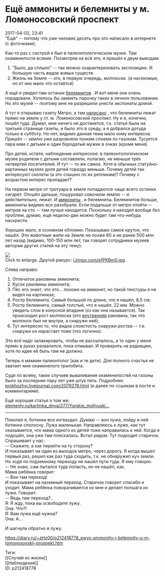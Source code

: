 Ещё аммониты и белемниты у м. Ломоносовский проспект
=====================================================

   
 2017-04-02, 23:41   
  "Ещё" -- потому что уже человек десять про это написало в интернете (с фоточками).   
   
 Как-то раз с сестрой я был в палеонтологическом музее. Там окаменелости всякие. Посмотрев на всё это, я пришёл к двум выводам:   
   
 1. "Было, да сплыло" -- так можно охарактеризовать экспозицию. И большую часть  *видов*  живых существ.   
 2. Жизнь на Земле -- это, в первую очередь, моллюски. (и насекомые, но от них мало что остаётся)   
   
 А ещё я увидел там останки  [белемнитов](https://ru.wikipedia.org/wiki/%D0%91%D0%B5%D0%BB%D0%B5%D0%BC%D0%BD%D0%B8%D1%82%D1%8B)  . И вот меня они очень порадовали. Хотелось бы заиметь парочку таких в личное пользование. Но это музей -- поэтому мне не разрешили унести экспонаты домой.   
   
 А тут я открываю газету Метро, а там  [написано](https://www.metronews.ru/novosti/moscow/reviews/moskvichi-sobirayut-u-metro-lomonosovskiy-prospekt-doistoricheskih-mollyuskov-1236213/)  , что белемниты лежат прямо на земле у ст. м. Ломоносовский проспект. Ну и я, конечно, пошёл туда. Думал, мне ничего не достанется, т.к. статья была на третьей странице газеты, и было это в среду, а я добрался дотуда только в субботу. Но нет, видимо данная тема мало кому интересна. Пришёл -- землю уже разровняли тонким слоеем по газонам. Тусуется пара мам с детьми и один бородатый мужик в очках (кроме меня).   
   
 Про детей, кстати, наблюдение интересное: в палеонтологическом музее родители с детьми составляли, полагаю, не меньше трёх четвертей посетителей. И тут -- то же самое. Хотя в обычных статуйно-картинных музеях доля детей гораздо меньше. Почему детей так интересуют скелеты (а это слышно по их репликам)? Почему с возрастом интерес пропадает?   
   
 На первом метре от тротуара в земле попадаются чаще всего останки сигарет. Отошёл дальше, пошуровал совочком землю -- и действительно, лежат. И  [аммониты](https://ru.wikipedia.org/wiki/%D0%90%D0%BC%D0%BC%D0%BE%D0%BD%D0%B8%D1%82%D1%8B)  , и белемниты. Белемнитов больше, аммониты видимо все разобрали. Если подальше от метро отойти -- метров на сто -- там лучше находится. Поскольку я находил вообще без проблем, думаю, ещё неделю-две можно будет там что-нибудь наскрести.   
   
 Хороших мало, в основном обломки. Показываю самое крутое, что нашёл. Эти животные жили на Земле не позже 60 и не ранее 500 млн лет назад (видимо, 100-150 млн лет, так говорят сотрудники музеев авторам других статей на эту тему):   
   
   [![](https://i.imgur.com/Jjql2ojl.jpg)](https://i.imgur.com/Jjql2oj.jpg)     
 Click to enlarge. Другой ракурс:  [i.imgur.com/e1PKBm0.jpg](https://i.imgur.com/e1PKBm0.jpg)  .   
   
 Слева направо:   
 1) Отпечаток раковины аммонита;   
 2) Кусок раковины аммонита;   
 3) Пёс его знает, что это... похоже на аммонит, но такой текстуры я не видел на картинках;   
 4) Ростр белемнита. Самый большой по длине, что я нашёл, 8,5 см;   
 5) Ростр белемнита, самый толстый, что я нашёл, 22 мм. Можно увидеть слои в конусной впадине (хз как она называется). Так происходил рост моллюска (это  [внутренняя](https://i.imgur.com/2D4pX4x.gif)  раковина, так что моллюск был не внутри, а снаружи неё);   
 6) Тут интересно то, что видна слоистость снаружи ростра -- т.е. снаружи он нарастает тоже (что логично).   
   
 Это всё надо залакировать, чтобы не рассыпалось, а то один у меня прямо в руках развалился, пока отмывал. И проверить на радиацию, хотя по идее её быть там не должно.   
   
 Теперь я мамкин палеонтолог (как и те дети). Для полного счастья не хватает мне окаменелого трилобита.   
   
 Судя по всему, таких случаев вываливания окаменелостей на газоны было за последние пару лет уже штук пять. Подробнее:   
  [prokhozhyj.livejournal.com/2079278.html](https://prokhozhyj.livejournal.com/2079278.html)  (и далее по ссылкам в посте и комментариям).   
   
 Ещё хорошая статья о том же:   
  [elementy.ru/kartinka\_dnya/277/Yurskie\_mollyuski...](http://elementy.ru/kartinka_dnya/277/Yurskie_mollyuski_na_Michurinskom_prospekte)    
   
 ***   
   
 Покопал я, ботинки все изгваздал. Думаю -- вон лужа, пойду в ней ботинки сполосну. Лужа маленькая. Направляюсь к луже, как тут оказывается, что мама одного из детей тоже направилась к ней. Когда я подошёл, она уже там плескалась. Встал рядом. Тут подходит старичок. Спрашивает у нас:   
 -- Скажите, а как перейти на ту сторону?   
 И показывает на один из выходов метро, через дорогу. Я когда вышел первый раз, решил как раз туда сходить, т.к. не обнаружил куч земли. Но ходя по подземному переходу не нашёл пути туда. Я ему говорю:   
 -- Не знаю, сам пытался туда попасть, но не нашёл, как.   
 Мама ребёнка говорит:   
 -- Вон там переход!   
 И показывает на наземный переход. Старичок говорит спасибо и уходит. Мама ребёнка поворачивается ко мне и делает полшага из лужи. Говорит:   
 -- Ведь там переход?..   
 Я: Я жду, пока вы освободите лужу.   
 Она: Что?!   
 Я: Вам лужа ещё нужна?   
 Она: А...   
   
 И шагнула обратно в лужу.   
    
 <https://diary.ru/~zHz00/p212418778_ewyo-ammonity-i-belemnity-u-m-lomonosovskij-prospekt.htm>   
   
 Теги:   
 [[Случай из жизни]]   
 [[Наблюдения]]   
 ID: p212418778